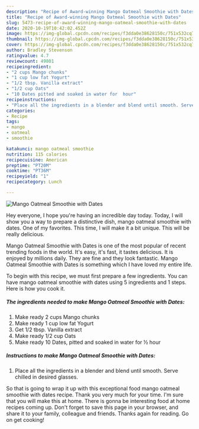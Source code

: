```yaml
---
description: "Recipe of Award-winning Mango Oatmeal Smoothie with Dates"
title: "Recipe of Award-winning Mango Oatmeal Smoothie with Dates"
slug: 5473-recipe-of-award-winning-mango-oatmeal-smoothie-with-dates
date: 2020-10-19T10:42:02.452Z
image: https://img-global.cpcdn.com/recipes/f3dda0e38628150c/751x532cq70/mango-oatmeal-smoothie-with-dates-recipe-main-photo.jpg
thumbnail: https://img-global.cpcdn.com/recipes/f3dda0e38628150c/751x532cq70/mango-oatmeal-smoothie-with-dates-recipe-main-photo.jpg
cover: https://img-global.cpcdn.com/recipes/f3dda0e38628150c/751x532cq70/mango-oatmeal-smoothie-with-dates-recipe-main-photo.jpg
author: Bradley Stevenson
ratingvalue: 4.7
reviewcount: 49801
recipeingredient:
- "2 cups Mango chunks"
- "1 cup low fat Yogurt"
- "1/2 tbsp. Vanilla extract"
- "1/2 cup Oats"
- "10 Dates pitted and soaked in water for  hour"
recipeinstructions:
- "Place all the ingredients in a blender and blend until smooth. Serve chilled in desired glasses."
categories:
- Recipe
tags:
- mango
- oatmeal
- smoothie

katakunci: mango oatmeal smoothie 
nutrition: 115 calories
recipecuisine: American
preptime: "PT20M"
cooktime: "PT36M"
recipeyield: "1"
recipecategory: Lunch

---
```



![Mango Oatmeal Smoothie with Dates](https://img-global.cpcdn.com/recipes/f3dda0e38628150c/751x532cq70/mango-oatmeal-smoothie-with-dates-recipe-main-photo.jpg)

Hey everyone, I hope you're having an incredible day today. Today, I will show you a way to prepare a distinctive dish, mango oatmeal smoothie with dates. One of my favorites. This time, I will make it a bit unique. This will be really delicious.



Mango Oatmeal Smoothie with Dates is one of the most popular of recent trending foods in the world. It's easy, it's fast, it tastes delicious. It is enjoyed by millions daily. They are fine and they look fantastic. Mango Oatmeal Smoothie with Dates is something which I have loved my entire life.


To begin with this recipe, we must first prepare a few ingredients. You can have mango oatmeal smoothie with dates using 5 ingredients and 1 steps. Here is how you cook it.

<!--inarticleads1-->

##### The ingredients needed to make Mango Oatmeal Smoothie with Dates:

1. Make ready 2 cups Mango chunks
1. Make ready 1 cup low fat Yogurt
1. Get 1/2 tbsp. Vanilla extract
1. Make ready 1/2 cup Oats
1. Make ready 10 Dates, pitted and soaked in water for ½ hour




<!--inarticleads2-->

##### Instructions to make Mango Oatmeal Smoothie with Dates:

1. Place all the ingredients in a blender and blend until smooth. Serve chilled in desired glasses.




So that is going to wrap it up with this exceptional food mango oatmeal smoothie with dates recipe. Thank you very much for your time. I'm sure that you will make this at home. There is gonna be interesting food at home recipes coming up. Don't forget to save this page in your browser, and share it to your family, colleague and friends. Thanks again for reading. Go on get cooking!
